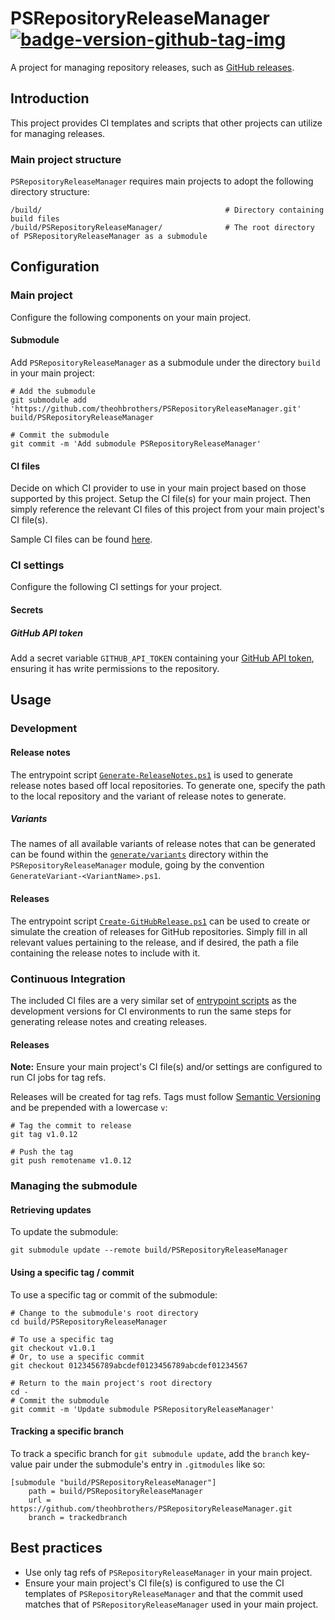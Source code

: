 # PSRepositoryReleaseManager [![badge-version-github-tag-img][]][badge-version-github-tag-src]

[badge-version-github-tag-img]: https://img.shields.io/github/v/tag/theohbrothers/PSRepositoryReleaseManager?style=flat-square
[badge-version-github-tag-src]: https://github.com/theohbrothers/PSRepositoryReleaseManager/releases

A project for managing repository releases, such as [GitHub releases](https://help.github.com/en/articles/about-releases).

## Introduction

This project provides CI templates and scripts that other projects can utilize for managing releases.

### Main project structure

`PSRepositoryReleaseManager` requires main projects to adopt the following directory structure:

```shell
/build/                                         # Directory containing build files
/build/PSRepositoryReleaseManager/              # The root directory of PSRepositoryReleaseManager as a submodule
```

## Configuration

### Main project

Configure the following components on your main project.

#### Submodule

Add `PSRepositoryReleaseManager` as a submodule under the directory `build` in your main project:

```shell
# Add the submodule
git submodule add 'https://github.com/theohbrothers/PSRepositoryReleaseManager.git' build/PSRepositoryReleaseManager

# Commit the submodule
git commit -m 'Add submodule PSRepositoryReleaseManager'
```

#### CI files

Decide on which CI provider to use in your main project based on those supported by this project. Setup the CI file(s) for your main project. Then simply reference the relevant CI files of this project from your main project's CI file(s).

Sample CI files can be found [here](docs/samples/ci).

### CI settings

Configure the following CI settings for your project.

#### Secrets

##### GitHub API token

Add a secret variable `GITHUB_API_TOKEN` containing your [GitHub API token](https://help.github.com/en/articles/creating-a-personal-access-token-for-the-command-line), ensuring it has write permissions to the repository.

## Usage

### Development

#### Release notes

The entrypoint script [`Generate-ReleaseNotes.ps1`](src/scripts/dev/Generate-ReleaseNotes.ps1) is used to generate release notes based off local repositories. To generate one, specify the path to the local repository and the variant of release notes to generate.

##### Variants

The names of all available variants of release notes that can be generated can be found within the [`generate/variants`](src/PSRepositoryReleaseManager/generate/variants) directory within the `PSRepositoryReleaseManager` module, going by the convention `GenerateVariant-<VariantName>.ps1`.

#### Releases

The entrypoint script [`Create-GitHubRelease.ps1`](src/scripts/dev/Create-GitHubRelease.ps1) can be used to create or simulate the creation of releases for GitHub repositories. Simply fill in all relevant values pertaining to the release, and if desired, the path a file containing the release notes to include with it.

### Continuous Integration

The included CI files are a very similar set of [entrypoint scripts](src/scripts/ci) as the development versions for CI environments to run the same steps for generating release notes and creating releases.

#### Releases

**Note:** Ensure your main project's CI file(s) and/or settings are configured to run CI jobs for tag refs.

Releases will be created for tag refs. Tags must follow [Semantic Versioning](https://semver.org/) and be prepended with a lowercase `v`:

```shell
# Tag the commit to release
git tag v1.0.12

# Push the tag
git push remotename v1.0.12
```

### Managing the submodule

#### Retrieving updates

To update the submodule:

```shell
git submodule update --remote build/PSRepositoryReleaseManager
```

#### Using a specific tag / commit

To use a specific tag or commit of the submodule:

```shell
# Change to the submodule's root directory
cd build/PSRepositoryReleaseManager

# To use a specific tag
git checkout v1.0.1
# Or, to use a specific commit
git checkout 0123456789abcdef0123456789abcdef01234567

# Return to the main project's root directory
cd -
# Commit the submodule
git commit -m 'Update submodule PSRepositoryReleaseManager'
```

#### Tracking a specific branch

To track a specific branch for  `git submodule update`, add the `branch` key-value pair under the submodule's entry in `.gitmodules` like so:

```shell
[submodule "build/PSRepositoryReleaseManager"]
	path = build/PSRepositoryReleaseManager
	url = https://github.com/theohbrothers/PSRepositoryReleaseManager.git
	branch = trackedbranch
```

## Best practices

- Use only tag refs of `PSRepositoryReleaseManager` in your main project.
- Ensure your main project's CI file(s) is configured to use the CI templates of `PSRepositoryReleaseManager` and that the commit used matches that of `PSRepositoryReleaseManager` used in your main project.
